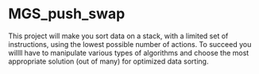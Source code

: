 # MGS_push_swap
This project will make you sort data on a stack, with a limited set of instructions, using the lowest possible number of actions. To succeed you willll have to manipulate various types of algorithms and choose the most appropriate solution (out of many) for optimized data sorting.
